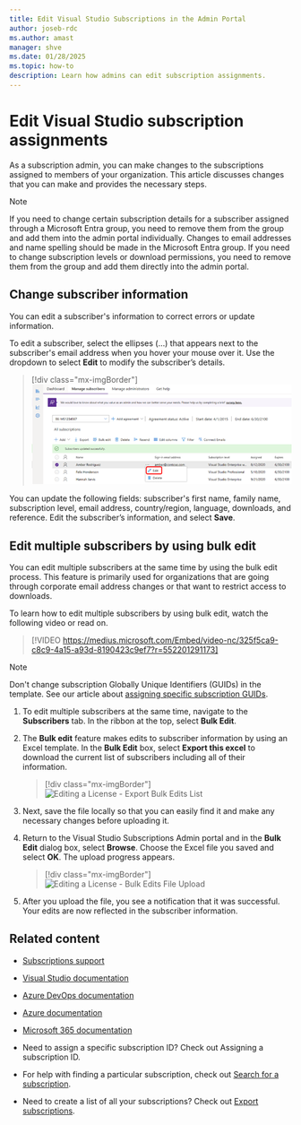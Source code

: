 ```yaml
---
title: Edit Visual Studio Subscriptions in the Admin Portal
author: joseb-rdc
ms.author: amast
manager: shve
ms.date: 01/28/2025
ms.topic: how-to
description: Learn how admins can edit subscription assignments.
---
```


# Edit Visual Studio subscription assignments

As a subscription admin, you can make changes to the subscriptions assigned to members of your organization. This article discusses changes that you can make and provides the necessary steps.

   > [!NOTE]
   > If you need to change certain subscription details for a subscriber assigned through a Microsoft Entra group, you need to remove them from the group and add them into the admin portal individually. Changes to email addresses and name spelling should be made in the Microsoft Entra group. If you need to change subscription levels or download permissions, you need to remove them from the group and add them directly into the admin portal.

## Change subscriber information

You can edit a subscriber's information to correct errors or update information.

To edit a subscriber, select the ellipses (…) that appears next to the subscriber's email address when you hover your mouse over it. Use the dropdown to select **Edit** to modify the subscriber’s details.
> [!div class="mx-imgBorder"]
> ![Select subscriber to edit](_img/edit-license/select-subscriber.png "Screenshot of flyout menu. Select the ellipses and choose Edit.")

You can update the following fields: subscriber's first name, family name, subscription level, email address, country/region, language, downloads, and reference. Edit the subscriber’s information, and select **Save**.

## <a name = "edit-multiple-subscribers-using-bulk-edit"></a> Edit multiple subscribers by using bulk edit

You can edit multiple subscribers at the same time by using the bulk edit process. This feature is primarily used for organizations that are going through corporate email address changes or that want to restrict access to downloads.

To learn how to edit multiple subscribers by using bulk edit, watch the following video or read on.

> [!VIDEO https://medius.microsoft.com/Embed/video-nc/325f5ca9-c8c9-4a15-a93d-8190423c9ef7?r=552201291173]

> [!NOTE]
> Don't change subscription Globally Unique Identifiers (GUIDs) in the template. See our article about [assigning specific subscription GUIDs](assign-guid.md).

1. To edit multiple subscribers at the same time, navigate to the **Subscribers** tab. In the ribbon at the top, select **Bulk Edit**.

2. The **Bulk edit** feature makes edits to subscriber information by using an Excel template. In the **Bulk Edit** box, select **Export this excel** to download the current list of subscribers including all of their information.
   > [!div class="mx-imgBorder"]
   > ![Editing a License - Export Bulk Edits List](_img/edit-license/edit-license-bulk-edit-export.png "Screenshot of the Edit multiple subscribers dialog with the Export this excel link highlighted.")

3. Next, save the file locally so that you can easily find it and make any necessary changes before uploading it.

4. Return to the Visual Studio Subscriptions Admin portal and in the **Bulk Edit** dialog box, select **Browse**. Choose the Excel file you saved and select **OK**. The upload progress appears.
   > [!div class="mx-imgBorder"]
   > ![Editing a License - Bulk Edits File Upload](_img/edit-license/edit-license-bulk-file-upload1.png "Screenshot of the Edit multiple subscribers dialog with the name of the completed template highlighted.")

5. After you upload the file, you see a notification that it was successful. Your edits are now reflected in the subscriber information.

## Related content

* [Subscriptions support](https://aka.ms/vsadminhelp)
* [Visual Studio documentation](/visualstudio/)
* [Azure DevOps documentation](/azure/devops/)
* [Azure documentation](/azure/)
* [Microsoft 365 documentation](/microsoft-365/)

* Need to assign a specific subscription ID? Check out Assigning a subscription ID.
* For help with finding a particular subscription, check out [Search for a subscription](search-license.md).
* Need to create a list of all your subscriptions? Check out [Export subscriptions](exporting-subscriptions.md).
